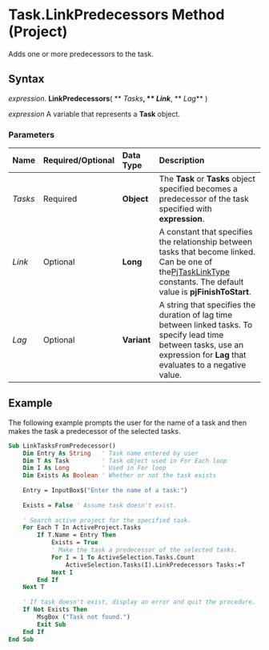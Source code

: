 
# Task.LinkPredecessors Method (Project)

Adds one or more predecessors to the task.


## Syntax

 _expression_. **LinkPredecessors**( ** _Tasks_**, ** _Link_**, ** _Lag_** )

 _expression_ A variable that represents a **Task** object.


### Parameters



|**Name**|**Required/Optional**|**Data Type**|**Description**|
|:-----|:-----|:-----|:-----|
| _Tasks_|Required|**Object**| The **Task** or **Tasks** object specified becomes a predecessor of the task specified with **expression**.|
| _Link_|Optional|**Long**| A constant that specifies the relationship between tasks that become linked. Can be one of the[PjTaskLinkType](141a1145-0eb5-3664-4755-394584aec8ac.md) constants. The default value is **pjFinishToStart**.|
| _Lag_|Optional|**Variant**|A string that specifies the duration of lag time between linked tasks. To specify lead time between tasks, use an expression for  **Lag** that evaluates to a negative value.|

## Example

The following example prompts the user for the name of a task and then makes the task a predecessor of the selected tasks.


```vb
Sub LinkTasksFromPredecessor() 
    Dim Entry As String   ' Task name entered by user 
    Dim T As Task         ' Task object used in For Each loop 
    Dim I As Long         ' Used in For loop 
    Dim Exists As Boolean ' Whether or not the task exists 
 
    Entry = InputBox$("Enter the name of a task:") 
 
    Exists = False ' Assume task doesn't exist. 
 
    ' Search active project for the specified task. 
    For Each T In ActiveProject.Tasks 
        If T.Name = Entry Then 
            Exists = True 
            ' Make the task a predecessor of the selected tasks. 
            For I = 1 To ActiveSelection.Tasks.Count 
                ActiveSelection.Tasks(I).LinkPredecessors Tasks:=T 
            Next I 
        End If 
    Next T 
 
    ' If task doesn't exist, display an error and quit the procedure. 
    If Not Exists Then 
        MsgBox ("Task not found.") 
        Exit Sub 
    End If 
End Sub
```


